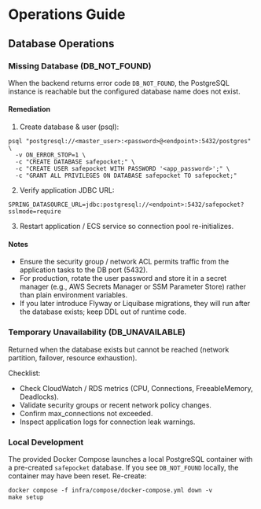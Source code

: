 # Operations Guide

## Database Operations

### Missing Database (DB_NOT_FOUND)
When the backend returns error code `DB_NOT_FOUND`, the PostgreSQL instance is reachable but the configured database name does not exist.

#### Remediation
1. Create database & user (psql):
```
psql "postgresql://<master_user>:<password>@<endpoint>:5432/postgres" \
  -v ON_ERROR_STOP=1 \
  -c "CREATE DATABASE safepocket;" \
  -c "CREATE USER safepocket WITH PASSWORD '<app_password>';" \
  -c "GRANT ALL PRIVILEGES ON DATABASE safepocket TO safepocket;"
```
2. Verify application JDBC URL:
```
SPRING_DATASOURCE_URL=jdbc:postgresql://<endpoint>:5432/safepocket?sslmode=require
```
3. Restart application / ECS service so connection pool re-initializes.

#### Notes
- Ensure the security group / network ACL permits traffic from the application tasks to the DB port (5432).
- For production, rotate the user password and store it in a secret manager (e.g., AWS Secrets Manager or SSM Parameter Store) rather than plain environment variables.
- If you later introduce Flyway or Liquibase migrations, they will run after the database exists; keep DDL out of runtime code.

### Temporary Unavailability (DB_UNAVAILABLE)
Returned when the database exists but cannot be reached (network partition, failover, resource exhaustion).

Checklist:
- Check CloudWatch / RDS metrics (CPU, Connections, FreeableMemory, Deadlocks).
- Validate security groups or recent network policy changes.
- Confirm max_connections not exceeded.
- Inspect application logs for connection leak warnings.

### Local Development
The provided Docker Compose launches a local PostgreSQL container with a pre-created `safepocket` database. If you see `DB_NOT_FOUND` locally, the container may have been reset. Re-create:
```
docker compose -f infra/compose/docker-compose.yml down -v
make setup
```

